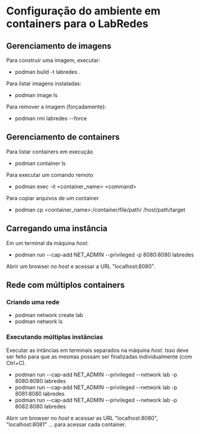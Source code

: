 # Configuração do ambiente em containers para o LabRedes

## Gerenciamento de imagens

Para construir uma imagem, executar:

- podman build -t labredes .

Para listar imagens instaladas:

- podman image ls

Para remover a imagem (forçadamente):

- podman rmi labredes --force


## Gerenciamento de containers

Para listar containers em execução

- podman container ls

Para executar um comando remoto

- podman exec -it <container_name\> <command\>

Para copiar arquivos de um container

- podman cp <container_name\>:/container/file/path/ /host/path/target


## Carregando uma instância

Em um terminal da máquina *host*:

- podman run --cap-add NET_ADMIN --privileged -p 8080:8080 labredes

Abrir um browser no *host* e acessar a URL "localhost:8080".


## Rede com múltiplos containers

### Criando uma rede

- podman network create lab
- podman network ls

### Executando múltiplas instâncias

Executar as intâncias em terminais separados na máquina *host*. Isso deve ser feito para que as mesmas possam ser finalizadas individualmente (com Ctrl+C).

- podman run --cap-add NET_ADMIN --privileged --network lab -p 8080:8080 labredes
- podman run --cap-add NET_ADMIN --privileged --network lab -p 8081:8080 labredes
- podman run --cap-add NET_ADMIN --privileged --network lab -p 8082:8080 labredes

Abrir um browser no *host* e acessar as URL "localhost:8080", "localhost:8081" ... para acessar cada container.
